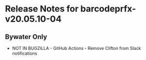 
# Release Notes for barcodeprfx-v20.05.10-04

## Bywater Only

- NOT IN BUGZILLA - GitHub Actions - Remove Clifton from Slack notifications


